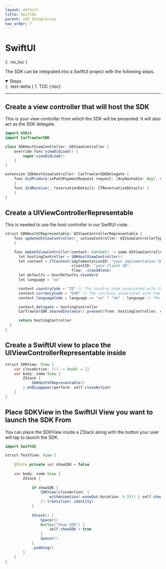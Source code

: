 ```yaml
---
layout: default
title: SwiftUI 
parent: iOS Integration
nav_order: 7
---
```


# SwiftUI
{: .no_toc }

The SDK can be integrated into a SwiftUI project with the following steps. 

<details open markdown="block">
  <summary>
    Steps
  </summary>
  {: .text-delta }
1. TOC
{:toc}
</details>

--- 

## Create a view controller that will host the SDK
This is your view controller from which the SDK will be presented. It will also act as the SDK delegate.

```java
import UIKit
import CarTrawlerSDK

class SDKHostViewController: UIViewController {
    override func viewDidLoad() {
        super.viewDidLoad()
    }
}

extension SDKHostViewController: CarTrawlerSDKDelegate {
    func didProduce(inPathPaymentRequest request: [AnyHashable: Any], vehicle: CTInPathVehicle, payment: Payment) {
    }
    func didReceive(_ reservationDetails: CTReservationDetails) {
    }
}
```

## Create a UIViewControllerRepresentable
This is needed to use the host controller in our SwiftUI code. 

```java
struct SDKHostVCRepresentable: UIViewControllerRepresentable {
    func updateUIViewController(_ uiViewController: UIViewControllerType, context: Context) {
    }

    func makeUIViewController(context: Context) -> some UIViewController {
      let hostingController = SDKHostViewController()
      let context = CTContext(implementationID: "your implementation ID", 
                              clientID: "your client ID", 
                              flow: .standAlone)
      let defaults = UserDefaults.standard
      let language = "en"

      context.countryCode = "IE" // The country code associated with the device’s system region is used by default.
      context.currencyCode = "EUR" // The currency associated with the device’s system region is used by default.
      context.languageCode = language == "no" ? "nb" : language // The language associated with the device’s system region is used by default.

      context.delegate = hostingController
      CarTrawlerSDK.sharedInstance().present(from: hostingController, context: context)

      return hostingController
  }
}
```

## Create a SwiftUI view to place the UIViewControllerRepresentable inside
  
```java
struct SDKView: View {
    var closeAction: (() -> Void) = {}
    var body: some View {
        ZStack {
            SDKHostVCRepresentable()
        }.onDisappear(perform: self.closeAction)
    }
}
```

## Place SDKView in the SwiftUI View you want to launch the SDK From
You can place the SDKView inside a ZStack along with the button your user will tap to launch the SDK.
  
```java
import SwiftUI

struct TestView: View {
    
    @State private var showSDK = false
    
    var body: some View {
        ZStack {
            
            if showSDK {
                SDKView(closeAction: {
                    withAnimation(.easeOut(duration: 0.25)) { self.showSDK = false }
                }).transition(.identity)
            }
            
            VStack() {
                Spacer()
                Button("Show SDK") {
                    self.showSDK = true
                }
                Spacer()
            }
            .padding()
        }
    }
}
```


